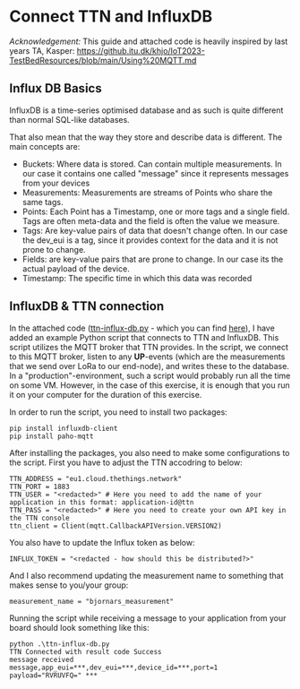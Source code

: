 # Connect TTN and InfluxDB

*Acknowledgement:* This guide and attached code is heavily inspired by last years TA, Kasper: https://github.itu.dk/khjo/IoT2023-TestBedResources/blob/main/Using%20MQTT.md

## Influx DB Basics
InfluxDB is a time-series optimised database and as such is quite different than normal SQL-like databases.

That also mean that the way they store and describe data is different. The main concepts are:

- Buckets: Where data is stored. Can contain multiple measurements. In our case it contains one called "message" since it represents messages from your devices
- Measurements: Measurements are streams of Points who share the same tags.
- Points: Each Point has a Timestamp, one or more tags and a single field. Tags are often meta-data and the field is often the value we measure.
- Tags: Are key-value pairs of data that doesn't change often. In our case the dev_eui is a tag, since it provides context for the data and it is not prone to change.
- Fields: are key-value pairs that are prone to change. In our case its the actual payload of the device.
- Timestamp: The specific time in which this data was recorded

## InfluxDB & TTN connection

In the attached code ([ttn-influx-db.py](https://github.com/ITU-DASYALab/IoT_course/blob/main/guides/ttn_code_examples/ttn-influx-db.py) - which you can find [here](https://github.com/ITU-DASYALab/IoT_course/blob/main/guides/ttn_code_examples/ttn-influx-db.py)), I have added an example Python script that connects to TTN and InfluxDB.
This script utilizes the MQTT broker that TTN provides.
In the script, we connect to this MQTT broker, listen to any **UP**-events (which are the measurements that we send over LoRa to our end-node), and writes these to the database.
In a "production"-environment, such a script would probably run all the time on some VM. 
However, in the case of this exercise, it is enough that you run it on your computer for the duration of this exercise.

In order to run the script, you need to install two packages:

    pip install influxdb-client
    pip install paho-mqtt

After installing the packages, you also need to make some configurations to the script.
First you have to adjust the TTN accodring to below:

    TTN_ADDRESS = "eu1.cloud.thethings.network"
    TTN_PORT = 1883
    TTN_USER = "<redacted>" # Here you need to add the name of your application in this format: application-id@ttn
    TTN_PASS = "<redacted>" # Here you need to create your own API key in the TTN console
    ttn_client = Client(mqtt.CallbackAPIVersion.VERSION2)

You also have to update the Influx token as below:

    INFLUX_TOKEN = "<redacted - how should this be distributed?>"

And I also recommend updating the measurement name to something that makes sense to you/your group:

    measurement_name = "bjornars_measurement"

Running the script while receiving a message to your application from your board should look something like this:

    python .\ttn-influx-db.py
    TTN Connected with result code Success
    message received
    message,app_eui=***,dev_eui=***,device_id=***,port=1 payload="RVRUVFQ=" ***
